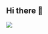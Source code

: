 ## Hi there 👋

   <a href=""> <img align="center" src="github-readme-stats-silk-one-81.vercel.app/api/top-langs/?username=rayhankimi&theme=react&line_height=40&hide=css"/> </a>
